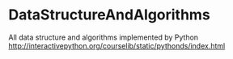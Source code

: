 # DataStructureAndAlgorithms
All data structure and algorithms implemented by Python  
http://interactivepython.org/courselib/static/pythonds/index.html
